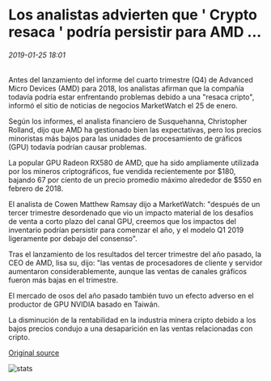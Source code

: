 # Los analistas advierten que ' Crypto resaca ' podría persistir para AMD ...

###### 2019-01-25 18:01

Antes del lanzamiento del informe del cuarto trimestre (Q4) de Advanced Micro Devices (AMD) para 2018, los analistas afirman que la compañía todavía podría estar enfrentando problemas debido a una "resaca cripto", informó el sitio de noticias de negocios MarketWatch el 25 de enero.

Según los informes, el analista financiero de Susquehanna, Christopher Rolland, dijo que AMD ha gestionado bien las expectativas, pero los precios minoristas más bajos para las unidades de procesamiento de gráficos (GPU) todavía podrían causar problemas.

La popular GPU Radeon RX580 de AMD, que ha sido ampliamente utilizada por los mineros criptográficos, fue vendida recientemente por $180, bajando 67 por ciento de un precio promedio máximo alrededor de $550 en febrero de 2018.

El analista de Cowen Matthew Ramsay dijo a MarketWatch: "después de un tercer trimestre desordenado que vio un impacto material de los desafíos de venta a corto plazo del canal GPU, creemos que los impactos del inventario podrían persistir para comenzar el año, y el modelo Q1 2019 ligeramente por debajo del consenso".

Tras el lanzamiento de los resultados del tercer trimestre del año pasado, la CEO de AMD, lisa su, dijo: "las ventas de procesadores de cliente y servidor aumentaron considerablemente, aunque las ventas de canales gráficos fueron más bajas en el trimestre.

El mercado de osos del año pasado también tuvo un efecto adverso en el productor de GPU NVIDIA basado en Taiwán.

La disminución de la rentabilidad en la industria minera cripto debido a los bajos precios condujo a una desaparición en las ventas relacionadas con cripto.

[Original source](https://cointelegraph.com/news/analysts-warn-that-crypto-hangover-could-persist-for-amd)

![stats](https://c.statcounter.com/11760860/0/a89fa40b/1/ "stats")